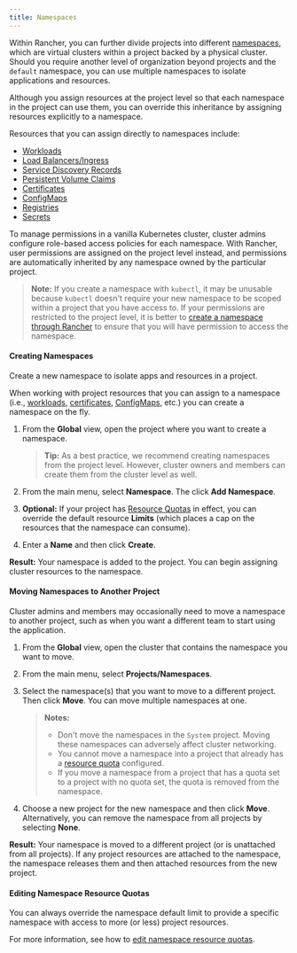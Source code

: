 ```yaml
---
title: Namespaces
---
```


Within Rancher, you can further divide projects into different [namespaces](https://kubernetes.io/docs/concepts/overview/working-with-objects/namespaces/), which are virtual clusters within a project backed by a physical cluster. Should you require another level of organization beyond projects and the `default` namespace, you can use multiple namespaces to isolate applications and resources.

Although you assign resources at the project level so that each namespace in the project can use them, you can override this inheritance by assigning resources explicitly to a namespace.

Resources that you can assign directly to namespaces include:

- [Workloads](/docs/k8s-in-rancher/workloads/)
- [Load Balancers/Ingress](/docs/k8s-in-rancher/load-balancers-and-ingress/)
- [Service Discovery Records](/docs/k8s-in-rancher/service-discovery/)
- [Persistent Volume Claims](/docs/k8s-in-rancher/volumes-and-storage/persistent-volume-claims/)
- [Certificates](/docs/k8s-in-rancher/certificates/)
- [ConfigMaps](/docs/k8s-in-rancher/configmaps/)
- [Registries](/docs/k8s-in-rancher/registries/)
- [Secrets](/docs/k8s-in-rancher/secrets/)

To manage permissions in a vanilla Kubernetes cluster, cluster admins configure role-based access policies for each namespace. With Rancher, user permissions are assigned on the project level instead, and permissions are automatically inherited by any namespace owned by the particular project.

> **Note:** If you create a namespace with `kubectl`, it may be unusable because `kubectl` doesn't require your new namespace to be scoped within a project that you have access to. If your permissions are restricted to the project level, it is better to [create a namespace through Rancher](/docs/project-admin/namespaces/#creating-namespaces) to ensure that you will have permission to access the namespace.

#### Creating Namespaces

Create a new namespace to isolate apps and resources in a project.

When working with project resources that you can assign to a namespace (i.e., [workloads](/docs/k8s-in-rancher/workloads/deploy-workloads/), [certificates](/docs/k8s-in-rancher/certificates/), [ConfigMaps](/docs/k8s-in-rancher/configmaps), etc.) you can create a namespace on the fly.

1. From the **Global** view, open the project where you want to create a namespace.

   > **Tip:** As a best practice, we recommend creating namespaces from the project level. However, cluster owners and members can create them from the cluster level as well.

1. From the main menu, select **Namespace**. The click **Add Namespace**.

1. **Optional:** If your project has [Resource Quotas](/docs/k8s-in-rancher/projects-and-namespaces/resource-quotas) in effect, you can override the default resource **Limits** (which places a cap on the resources that the namespace can consume).

1. Enter a **Name** and then click **Create**.

**Result:** Your namespace is added to the project. You can begin assigning cluster resources to the namespace.

#### Moving Namespaces to Another Project

Cluster admins and members may occasionally need to move a namespace to another project, such as when you want a different team to start using the application.

1. From the **Global** view, open the cluster that contains the namespace you want to move.

1. From the main menu, select **Projects/Namespaces**.

1. Select the namespace(s) that you want to move to a different project. Then click **Move**. You can move multiple namespaces at one.

   > **Notes:**
   >
   > - Don't move the namespaces in the `System` project. Moving these namespaces can adversely affect cluster networking.
   > - You cannot move a namespace into a project that already has a [resource quota](/docs/k8s-in-rancher/projects-and-namespaces/resource-quotas/) configured.
   > - If you move a namespace from a project that has a quota set to a project with no quota set, the quota is removed from the namespace.

1. Choose a new project for the new namespace and then click **Move**. Alternatively, you can remove the namespace from all projects by selecting **None**.

**Result:** Your namespace is moved to a different project (or is unattached from all projects). If any project resources are attached to the namespace, the namespace releases them and then attached resources from the new project.

#### Editing Namespace Resource Quotas

You can always override the namespace default limit to provide a specific namespace with access to more (or less) project resources.

For more information, see how to [edit namespace resource quotas](/docs/project-admin//resource-quotas/override-namespace-default/#editing-namespace-resource-quotas).
